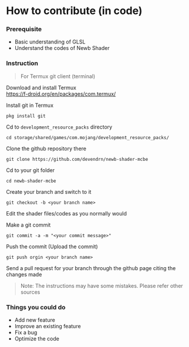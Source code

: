 # How to contribute (in code)

### Prerequisite
- Basic understanding of GLSL
- Understand the codes of Newb Shader

### Instruction
> For Termux git client (terminal)  

Download and install Termux  
https://f-droid.org/en/packages/com.termux/

Install git in Termux
```
pkg install git
```

Cd to `development_resource_packs` directory
```
cd storage/shared/games/com.mojang/development_resource_packs/
```

Clone the github repository there  
```
git clone https://github.com/devendrn/newb-shader-mcbe
``` 

Cd to your git folder
```
cd newb-shader-mcbe
```

Create your branch and switch to it
```
git checkout -b <your branch name>
```

Edit the shader files/codes as you normally would

Make a git commit
```
git commit -a -m "<your commit message>"
```

Push the commit (Upload the commit)
```
git push orgin <your branch name>
```

Send a pull request for your branch through the github page citing the changes made
> Note: The instructions may have some mistakes. Please refer other sources

### Things you could do
- Add new feature
- Improve an existing feature
- Fix a bug
- Optimize the code
